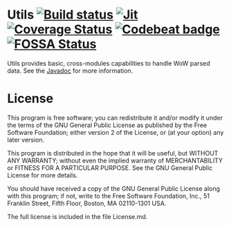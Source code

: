 # Utils  [![Build status](https://travis-ci.org/Warkdev/Utils.png)][1] [![Jit](https://jitpack.io/v/warkdev/Utils.svg)][3] [![Coverage Status](https://coveralls.io/repos/github/Warkdev/Utils/badge.svg?branch=master)][4] [![Codebeat badge](https://codebeat.co/badges/5ccfd060-8d57-4a51-9c6b-2688482f857e)][5] [![FOSSA Status](https://app.fossa.com/api/projects/git%2Bgithub.com%2FWarkdev%2FUtils.svg?type=shield)](https://app.fossa.com/projects/git%2Bgithub.com%2FWarkdev%2FUtils?ref=badge_shield)
Utils provides basic, cross-modules capabilities to handle WoW parsed data. See the [Javadoc][2] for more information.

# License
This program is free software; you can redistribute it and/or modify it under the terms of the GNU General Public License as published by the Free Software Foundation; either version 2 of the License, or (at your option) any later version.

This program is distributed in the hope that it will be useful, but WITHOUT ANY WARRANTY; without even the implied warranty of MERCHANTABILITY or FITNESS FOR A PARTICULAR PURPOSE. See the GNU General Public License for more details.

You should have received a copy of the GNU General Public License along with this program; if not, write to the Free Software Foundation, Inc., 51 Franklin Street, Fifth Floor, Boston, MA 02110-1301 USA.

The full license is included in the file License.md.

[1]: https://travis-ci.com/Warkdev/Utils "Travis CI · JaNGOS Utils build status"
[2]: http://warkdev.github.io/Utils/apidocs/ "JaNGOS Utils javadoc"
[3]: https://jitpack.io/#warkdev/Utils "JaNGOS Utils Jitpack"
[4]: https://coveralls.io/github/Warkdev/Utils?branch=master "JaNGOS Utils Coverage status"
[5]: https://codebeat.co/projects/github-com-warkdev-utils-master "JaNGOS Utils Codebeat status"
